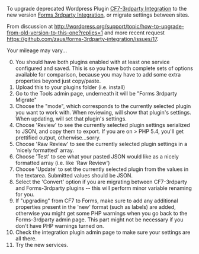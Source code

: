 To upgrade deprecated Wordpress Plugin [CF7-3rdparty Integration](http://wordpress.org/plugins/contact-form-7-3rd-party-integration/) to the new version [Forms 3rdparty Integration](http://wordpress.org/plugins/forms-3rdparty-integration/), or migrate settings between sites.

From discussion at http://wordpress.org/support/topic/how-to-upgrade-from-old-version-to-this-one?replies=1 and more recent request https://github.com/zaus/forms-3rdparty-integration/issues/17.

Your mileage may vary...

0. You should have both plugins enabled with at least one service configured and saved.  This is so you have both complete sets of options available for comparison, because you may have to add some extra properties beyond just copy/paste.
1. Upload this to your plugins folder (i.e. install)
2. Go to the Tools admin page, underneath it will be "Forms 3rdparty Migrate"
3. Choose the "mode", which corresponds to the currently selected plugin you want to work with.  When reviewing, will show that plugin's settings.  When updating, will set that plugin's settings.
4. Choose 'Review' to see the currently selected plugin settings serialized to JSON, and copy them to export.  If you are on > PHP 5.4, you'll get prettified output, otherwise...sorry.
5. Choose 'Raw Review' to see the currently selected plugin settings in a 'nicely formatted' array.
6. Choose 'Test' to see what your pasted JSON would like as a nicely formatted array (i.e. like 'Raw Review')
7. Choose 'Update' to set the currently selected plugin from the values in the textarea.  Submitted values should be JSON.
8. Select the 'Convert' option if you are migrating between CF7-3rdparty and Forms-3rdparty plugins -- this will perform minor variable renaming for you.
9. If "upgrading" from CF7 to Forms, make sure to add any additional properties present in the 'new' format (such as labels) are added, otherwise you might get some PHP warnings when you go back to the Forms-3rdparty admin page.  This part might not be necessary if you don't have PHP warnings turned on.
10. Check the integration plugin admin page to make sure your settings are all there.
11. Try the new services.